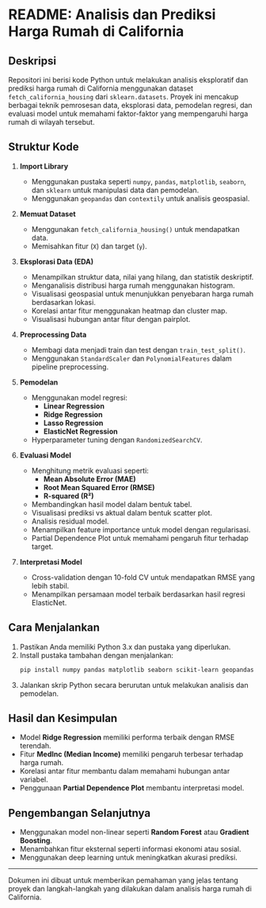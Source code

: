 # README: Analisis dan Prediksi Harga Rumah di California

## Deskripsi
Repositori ini berisi kode Python untuk melakukan analisis eksploratif dan prediksi harga rumah di California menggunakan dataset `fetch_california_housing` dari `sklearn.datasets`. Proyek ini mencakup berbagai teknik pemrosesan data, eksplorasi data, pemodelan regresi, dan evaluasi model untuk memahami faktor-faktor yang mempengaruhi harga rumah di wilayah tersebut.

## Struktur Kode
1. **Import Library**
   - Menggunakan pustaka seperti `numpy`, `pandas`, `matplotlib`, `seaborn`, dan `sklearn` untuk manipulasi data dan pemodelan.
   - Menggunakan `geopandas` dan `contextily` untuk analisis geospasial.

2. **Memuat Dataset**
   - Menggunakan `fetch_california_housing()` untuk mendapatkan data.
   - Memisahkan fitur (`X`) dan target (`y`).

3. **Eksplorasi Data (EDA)**
   - Menampilkan struktur data, nilai yang hilang, dan statistik deskriptif.
   - Menganalisis distribusi harga rumah menggunakan histogram.
   - Visualisasi geospasial untuk menunjukkan penyebaran harga rumah berdasarkan lokasi.
   - Korelasi antar fitur menggunakan heatmap dan cluster map.
   - Visualisasi hubungan antar fitur dengan pairplot.

4. **Preprocessing Data**
   - Membagi data menjadi train dan test dengan `train_test_split()`.
   - Menggunakan `StandardScaler` dan `PolynomialFeatures` dalam pipeline preprocessing.

5. **Pemodelan**
   - Menggunakan model regresi:
     - **Linear Regression**
     - **Ridge Regression**
     - **Lasso Regression**
     - **ElasticNet Regression**
   - Hyperparameter tuning dengan `RandomizedSearchCV`.

6. **Evaluasi Model**
   - Menghitung metrik evaluasi seperti:
     - **Mean Absolute Error (MAE)**
     - **Root Mean Squared Error (RMSE)**
     - **R-squared (R²)**
   - Membandingkan hasil model dalam bentuk tabel.
   - Visualisasi prediksi vs aktual dalam bentuk scatter plot.
   - Analisis residual model.
   - Menampilkan feature importance untuk model dengan regularisasi.
   - Partial Dependence Plot untuk memahami pengaruh fitur terhadap target.

7. **Interpretasi Model**
   - Cross-validation dengan 10-fold CV untuk mendapatkan RMSE yang lebih stabil.
   - Menampilkan persamaan model terbaik berdasarkan hasil regresi ElasticNet.

## Cara Menjalankan
1. Pastikan Anda memiliki Python 3.x dan pustaka yang diperlukan.
2. Install pustaka tambahan dengan menjalankan:
   ```sh
   pip install numpy pandas matplotlib seaborn scikit-learn geopandas contextily
   ```
3. Jalankan skrip Python secara berurutan untuk melakukan analisis dan pemodelan.

## Hasil dan Kesimpulan
- Model **Ridge Regression** memiliki performa terbaik dengan RMSE terendah.
- Fitur **MedInc (Median Income)** memiliki pengaruh terbesar terhadap harga rumah.
- Korelasi antar fitur membantu dalam memahami hubungan antar variabel.
- Penggunaan **Partial Dependence Plot** membantu interpretasi model.

## Pengembangan Selanjutnya
- Menggunakan model non-linear seperti **Random Forest** atau **Gradient Boosting**.
- Menambahkan fitur eksternal seperti informasi ekonomi atau sosial.
- Menggunakan deep learning untuk meningkatkan akurasi prediksi.

---
Dokumen ini dibuat untuk memberikan pemahaman yang jelas tentang proyek dan langkah-langkah yang dilakukan dalam analisis harga rumah di California.

